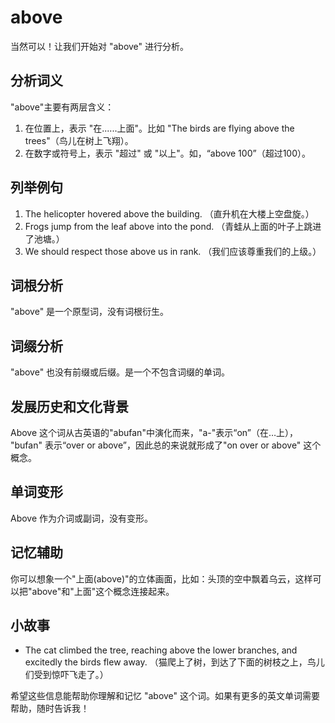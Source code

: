 # above

当然可以！让我们开始对 "above" 进行分析。

  

## 分析词义

  

"above"主要有两层含义：

  

1.  在位置上，表示 "在......上面"。比如 "The birds are flying above the trees"（鸟儿在树上飞翔）。
2.  在数字或符号上，表示 "超过" 或 "以上"。如，“above 100”（超过100）。

  

## 列举例句

  

1.  The helicopter hovered above the building. （直升机在大楼上空盘旋。）
2.  Frogs jump from the leaf above into the pond. （青蛙从上面的叶子上跳进了池塘。）
3.  We should respect those above us in rank. （我们应该尊重我们的上级。）

  

## 词根分析

  

"above" 是一个原型词，没有词根衍生。

  

## 词缀分析

  

"above" 也没有前缀或后缀。是一个不包含词缀的单词。

  

## 发展历史和文化背景

  

Above 这个词从古英语的"abufan"中演化而来，"a-"表示“on”（在…上）， "bufan" 表示“over or above”，因此总的来说就形成了"on over or above" 这个概念。

  

## 单词变形

  

Above 作为介词或副词，没有变形。

  

## 记忆辅助

  

你可以想象一个"上面(above)"的立体画面，比如：头顶的空中飘着乌云，这样可以把"above"和"上面"这个概念连接起来。

  

## 小故事

  

*   The cat climbed the tree, reaching above the lower branches, and excitedly the birds flew away. （猫爬上了树，到达了下面的树枝之上，鸟儿们受到惊吓飞走了。）

  

希望这些信息能帮助你理解和记忆 "above" 这个词。如果有更多的英文单词需要帮助，随时告诉我！

